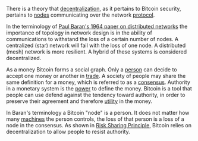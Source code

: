 There is a theory that [decentralization](Glossary#centralization), as it pertains to Bitcoin security, pertains to [nodes](Glossary#node) communicating over the network [protocol](Glossary#protocol).

In the terminology of [Paul Baran's 1964 paper on distributed networks](http://web.cs.ucla.edu/classes/cs217/Baran64.pdf) the importance of topology in network design is in the ability of communications to withstand the loss of a certain number of nodes. A centralized (star) network will fail with the loss of one node. A distributed (mesh) network is more resilient. A hybrid of these systems is considered decentralized.

As a money Bitcoin forms a social graph. Only a [person](Glossary#person) can decide to accept one money or another in [trade](Glossary#trade). A society of people may share the same definition for a money, which is referred to as a [consensus](Glossary#consensus). Authority in a monetary system is the [power](Glossary#power) to define the money. Bitcoin is a tool that people can use defend against the tendency toward authority, in order to preserve their agreement and therefore [utility](Glossary#utility) in the money.

In Baran's terminology a Bitcoin "node" is a person. It does not matter how many [machines](Glossary#machine) the person controls, the loss of that person is a loss of a node in the consensus. As shown in [Risk Sharing Principle](Risk-Sharing-Principle), Bitcoin relies on decentralization to allow people to resist authority.